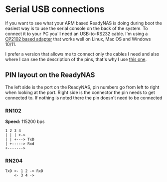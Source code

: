 # Serial USB connections

If you want to see what your ARM based ReadyNAS is doing during boot the
easiest way is to use the serial console on the back of the system. To 
connect it to your PC you'll need an USB-to-RS232 cable. I'm using a
[CP2102 based adapter](https://www.amazon.de/wwwwhocarede21/dp/B0773G2K92)
that works well on Linux, Mac OS and Windows 10/11.

I prefer a version that allows me to connect only the cables I need and also 
where I can see the description of the pins, that's why I use 
[this one](https://www.amazon.de/wwwwhocarede21/dp/B0773G2K92).

## PIN layout on the ReadyNAS
The left side is the port on the ReadyNAS, pin numbers go from left to right
when looking at the port.
Right side is the connector the pin needs to get connected to. If nothing is
noted there the pin doesn't need to be connected

### RN102
**Speed:** 115200 bps
```
1 2 3 4
| | | +->
| | +---> TxD
| +-----> Rxd
+------->
```

### RN204
```
TxD <- 1 2 -> RxD
    <- 3 4 ->
```
